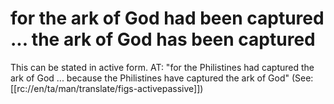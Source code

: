 # for the ark of God had been captured ... the ark of God has been captured

This can be stated in active form. AT: "for the Philistines had captured the ark of God ... because the Philistines have captured the ark of God" (See: [[rc://en/ta/man/translate/figs-activepassive]])

